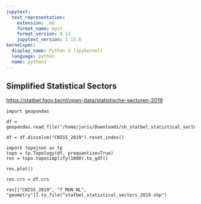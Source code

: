```yaml
---
jupytext:
  text_representation:
    extension: .md
    format_name: myst
    format_version: 0.13
    jupytext_version: 1.13.6
kernelspec:
  display_name: Python 3 (ipykernel)
  language: python
  name: python3
---
```


## Simplified Statistical Sectors

https://statbel.fgov.be/nl/open-data/statistische-sectoren-2019

```{code-cell} ipython3
import geopandas
```

```{code-cell} ipython3
df = geopandas.read_file("/home/joris/Downloads/sh_statbel_statistical_sectors_20190101.shp.zip")
```

```{code-cell} ipython3
df = df.dissolve("CNIS5_2019").reset_index()
```

```{code-cell} ipython3
import topojson as tp
topo = tp.Topology(df, prequantize=True)
res = topo.toposimplify(1000).to_gdf()
```

```{code-cell} ipython3
res.plot()
```

```{code-cell} ipython3
res.crs = df.crs
```

```{code-cell} ipython3
res[["CNIS5_2019", "T_MUN_NL", "geometry"]].to_file("statbel_statistical_sectors_2019.shp")
```

```{code-cell} ipython3

```
